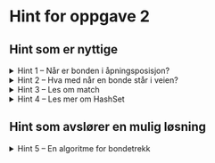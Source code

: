 # Hint for oppgave 2

## Hint som er nyttige

<details>
<summary>Hint 1 – Når er bonden i åpningsposisjon?</summary>

Ettersom bonden kun kan gå fremover og aldri bakover, så kan du være sikker på at

* Hvit bonde er i åpningsposisjon når `y = 1`

Kan du bruke dette for å avgjøre når bonden skal kunne gå to felt fremover, versus når den kun får gå ett felt?

</details>

<details>
<summary>Hint 2 – Hva med når en bonde står i veien?</summary>

- Hvilke åpningstrekk kan en bonde gjøre når det står en brikke to felt frem?
- Hvilke åpningstrekk er tilgjengelige når det står en brikke direkte foran bonden?
- Hvilke trekk er tilgjengelig etter åpningstrekket, når det står en brikke direkte foran?

Dette er tilfeller du burde ta hensyn til i koden.

</details>

<details>
<summary>Hint 3 – Les om match</summary>

Disse tre delene av workshop-teorien kan være spesielt nyttig i denne oppgaven:

* [match](../../doc/teori/4-match.md)
* [match og if](../../doc/teori/4-match.md#match-og-if)
* [Dobbel match](../../doc/teori/4-match.md#dobbel-match)

</details>

<details>
<summary>Hint 4 – Les mer om HashSet</summary>

Ta en titt på [HashSet](../../doc/teori/7-hashset-og-hashmap.md) i workshop-teorien. Spesielt operasjonen 
`HashSet::union()` kan være nyttige for denne oppgaven.

Du kan også lese mer om `HashSet` og disse metodene i
[Rust-dokumentasjonen om `HashSet`](https://doc.rust-lang.org/std/collections/struct.HashSet.html).

</details>

## Hint som avslører en mulig løsning

<details>
<summary>Hint 5 – En algoritme for bondetrekk</summary>

Bonden blir hindret fra å gå fremover hvis det står en annen brikke direkte foran, uansett hvordan farge den brikken
har. Vi kan bruke dette og `match` til å lage en enkel algoritme for å finne gyldige trekk.

Her følger en enkel kode for å finne bondens forovertrekk (åpningstrekk og generell bevegelse):

```rust
let (x, y) = self.position;
let other_pieces: HashSet<_> = team.union(rival_team).collect();
match y {
    _ if other_pieces.contains(&(x, y + 1)) => HashSet::new(),
    1 if !other_pieces.contains(&(x, y + 2)) => HashSet::from_iter([(x, 2), (x, 3)]),
    7 => HashSet::new(),
    _ => HashSet::from_iter([(x, y + 1)]),
}
```

</details>
